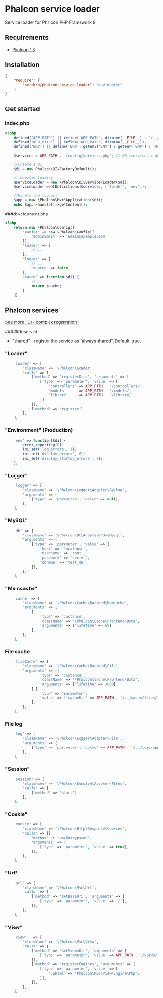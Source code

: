 Phalcon service loader
======================
Service loader for Phalcon PHP Framework
8
## Requirements

* [Phalcon 1.3](http://phalconphp.com/)

## Installation

```json
{
    "require": {
        "serebro/phalcon-service-loader": "dev-master"
    }
}
```

## Get started

### index.php

```php
<?php
	defined('APP_PATH') || define('APP_PATH', dirname(__FILE__) . '/../app');
	defined('WEB_PATH') || define('WEB_PATH', dirname(__FILE__));
	defined('ENV') || define('ENV', getenv('ENV') ? getenv('ENV') : 'development');
	
	$services = APP_PATH . '/config/services.php'; // OR $services = APP_PATH . '/config/' . ENV . '.php';

	//Create a DI
	$di = new Phalcon\DI\FactoryDefault();

	// Service loading
	$serviceLoader = new \Phalcon\DI\Service\Loader($di);
	$serviceLoader->setDefinitions($services, ['loader', 'env']);

	//Handle the request
	$app = new \Phalcon\Mvc\Application($di);
	echo $app->handle()->getContent();
```

###development.php

```php
<?php
	return new \Phalcon\Config([
		'config' => new \Phalcon\Config([
			'adminEmail' => 'admin@example.com'
		]),
		'loader' => [
			// ...
		],
		'logger' => [
			// ...
			'shared' => false,
		],
		'cache' => function($di) {
			// ...
			return $cache;
		}
	]);
```

## Phalcon services

[See more "DI - complex registration"](http://docs.phalconphp.com/en/latest/reference/di.html#complex-registration)

#####Reserved

* "shared" - register the service as "always shared". Default: true.


### "Loader"
```php
	'loader' => [
		'className' => '\Phalcon\Loader',
		'calls' => [
			['method' => 'registerDirs', 'arguments' => [
				['type' => 'parameter', 'value' => [
					'controllers' => APP_PATH . '/controllers/',
					'models'      => APP_PATH . '/models/',
					'library'     => APP_PATH . '/library/',
				]]
			]],
			['method' => 'register'],
		],
	],
```

### "Environment" (Production)
```php
	'env' => function($di) {
		error_reporting(0);
		ini_set('log_errors', 1);
		ini_set('display_errors', 0);
		ini_set('display_startup_errors', 0);
	},
```

### "Logger"
```php
	'logger' => [
		'className' => '\Phalcon\Logger\Adapter\Syslog',
		'arguments' => [
			['type' => 'parameter', 'value' => null],
		],
	],
```

### "MySQL"

```php
	'db' => [
		'className' => '\Phalcon\Db\Adapter\Pdo\Mysql',
		'arguments' => [
			['type' => 'parameter', 'value' => [
				'host' => 'localhost',
				'username' => 'root',
				'password' => 'secret',
				'dbname' => 'test_db'
			]],
		],
	],
```

### "Memcache"
```php
	'cache' => [
		'className' => '\Phalcon\Cache\Backend\Memcache',
		'arguments' => [
			[
				'type' => 'instance',
				'className' => '\Phalcon\Cache\Frontend\Data',
				'arguments' => ['lifetime' => 60]
			],
		],
	],
```

### File cache
```php
	'fileCache' => [
		'className' => '\Phalcon\Cache\Backend\File',
		'arguments' => [[
				'type' => 'instance',
				'className' => '\Phalcon\Cache\Frontend\Data',
				'arguments' => ['lifetime' => 3600]
			],[
				'type' => 'parameter',
				'value' => ['cacheDir' => APP_PATH . '/../cache/files/']
			],
		],
	],
```

### File log
```php
	'log' => [
		'className' => '\Phalcon\Logger\Adapter\File',
		'arguments' => [
			['type' => 'parameter', 'value' => APP_PATH . '/../logs/app.log'],
		],
	],
```

### "Session"
```php
	'session' => [
		'className' => '\Phalcon\Session\Adapter\Files',
		'calls' => [
			['method' => 'start']
		],
	],
```

### "Cookie"
```php
	'cookie' => [
		'className' => '\Phalcon\Http\Response\Cookies',
		'calls' => [[
			'method' => 'useEncryption',
			'arguments' => [
				['type' => 'parameter', 'value' => true],
			]],
		],
	],
```

### "Url"
```php
	'url' => [
		'className' => '\Phalcon\Mvc\Url',
		'calls' => [
			['method' => 'setBaseUri', 'arguments' => [
				['type' => 'parameter', 'value' => '/'],
			]],
		],
	],
```

### "View"
```php
    'view'   => [
        'className' => '\Phalcon\Mvc\View',
        'calls' => [
            ['method' => 'setViewsDir', 'arguments' => [
                ['type' => 'parameter', 'value' => APP_PATH . '/views/'],
            ]],
            ['method' => 'registerEngines', 'arguments' => [
                ['type' => 'parameter', 'value' => [
                    '.phtml' => 'Phalcon\Mvc\View\Engine\Php',
                ]],
            ]],
        ],
    ],
```
